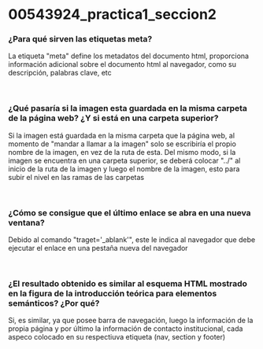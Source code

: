 ﻿# 00543924_practica1_seccion2

<h3> ¿Para qué sirven las etiquetas meta?</h3>
<p>La etiqueta "meta" define los metadatos del documento html, proporciona información adicional sobre el documento html al navegador, como su descripción, palabras clave, etc</p>
<br>
<h3> ¿Qué pasaría si la imagen esta guardada en la misma carpeta de la página web? ¿Y si está en una carpeta superior? </h3>
<p>Si la imagen está guardada en la misma carpeta que la página web, al momento de "mandar a llamar a la imagen" solo se escribiría el propio nombre de la imagen, en vez de la ruta de esta. Del mismo modo, si la imagen se encuentra en una carpeta superior, se deberá colocar "../" al inicio de la ruta de la imagen y luego el nombre de la imagen, esto para subir el nivel en las ramas de las carpetas</p>
<br>
<h3>¿Cómo se consigue que el último enlace se abra en una nueva ventana?</h3>
<p>Debido al comando "traget='_ablank'", este le indica al navegador que debe ejecutar el enlace en una pestaña nueva del navegador</p>
<br>
<h3>¿El resultado obtenido es similar al esquema HTML mostrado en la figura de la introducción teórica para elementos semánticos? ¿Por qué? </h3>
<p>Si, es similar, ya que posee barra de navegación, luego la información de la propia página y por último la información de contacto institucional, cada aspeco colocado en su respectiuva etiqueta (nav, section y footer)</p>
<br>
